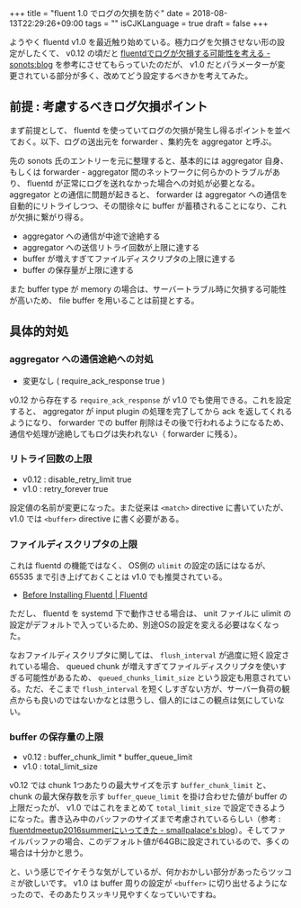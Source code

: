 +++
title = "fluent 1.0 でログの欠損を防ぐ"
date = 2018-08-13T22:29:26+09:00
tags = ""
isCJKLanguage = true
draft = false
+++

ようやく fluentd v1.0 を最近触り始めている。極力ログを欠損させない形の設定がしたくて、 v0.12 の頃だと [fluentdでログが欠損する可能性を考える - sonots:blog](http://blog.livedoor.jp/sonots/archives/44690980.html) を参考にさせてもらっていたのだが、 v1.0 だとパラメーターが変更されている部分が多く、改めてどう設定するべきかを考えてみた。

## 前提 : 考慮するべきログ欠損ポイント

まず前提として、 fluentd を使っていてログの欠損が発生し得るポイントを並べておく。以下、ログの送出元を forwarder 、集約先を aggregator と呼ぶ。

先の sonots 氏のエントリーを元に整理すると、基本的には aggregator 自身、もしくは forwarder - aggregator 間のネットワークに何らかのトラブルがあり、 fluentd が正常にログを送れなかった場合への対処が必要となる。 aggregator との通信に問題が起きると、 forwarder は aggregator への通信を自動的にリトライしつつ、その間徐々に buffer が蓄積されることになり、これが欠損に繋がり得る。

* aggregator への通信が中途で途絶する
* aggregator への送信リトライ回数が上限に達する
* buffer が増えすぎてファイルディスクリプタの上限に達する
* buffer の保存量が上限に達する

また buffer type が memory の場合は、サーバートラブル時に欠損する可能性が高いため、 file buffer を用いることは前提とする。

## 具体的対処

### aggregator への通信途絶への対処

* 変更なし ( require_ack_response true )

v0.12 から存在する `require_ack_response` が v1.0 でも使用できる。これを設定すると、 aggregator が input plugin の処理を完了してから ack を返してくれるようになり、 forwarder での buffer 削除はその後で行われるようになるため、通信や処理が途絶してもログは失われない（ forwarder に残る）。

### リトライ回数の上限

* v0.12 : disable_retry_limit true
* v1.0 : retry_forever true

設定値の名前が変更になった。また従来は `<match>` directive に書いていたが、 v1.0 では `<buffer>` directive に書く必要がある。

### ファイルディスクリプタの上限

これは fluentd の機能ではなく、 OS側の `ulimit` の設定の話にはなるが、 65535 まで引き上げておくことは v1.0 でも推奨されている。

* [Before Installing Fluentd | Fluentd](https://docs.fluentd.org/v1.0/articles/before-install)

ただし、 fluentd を systemd 下で動作させる場合は、 unit ファイルに ulimit の設定がデフォルトで入っているため、別途OSの設定を変える必要はなくなった。

なおファイルディスクリプタに関しては、 `flush_interval` が過度に短く設定されている場合、 queued chunk が増えすぎてファイルディスクリプタを使いすぎる可能性があるため、 `queued_chunks_limit_size` という設定も用意されている。ただ、そこまで `flush_interval` を短くしすぎない方が、サーバー負荷の観点からも良いのではないかなとは思うし、個人的にはこの観点は気にしていない。

### buffer の保存量の上限

* v0.12 : buffer_chunk_limit * buffer_queue_limit
* v1.0 : total_limit_size

v0.12 では chunk 1つあたりの最大サイズを示す `buffer_chunk_limit` と、 chunk の最大保存数を示す `buffer_queue_limit` を掛け合わせた値が buffer の上限だったが、 v1.0 ではこれをまとめて `total_limit_size` で設定できるようになった。書き込み中のバッファのサイズまで考慮されているらしい（参考 : [fluentdmeetup2016summerにいってきた - smallpalace's blog](http://smallpalace.hatenablog.com/entry/2016/06/02/123724)）。そしてファイルバッファの場合、このデフォルト値が64GBに設定されているので、多くの場合は十分かと思う。

と、いう感じでイケそうな気がしているが、何かおかしい部分があったらツッコミが欲しいです。 v1.0 は buffer 周りの設定が `<buffer>` に切り出せるようになったので、そのあたりスッキリ見やすくなっていいですね。
